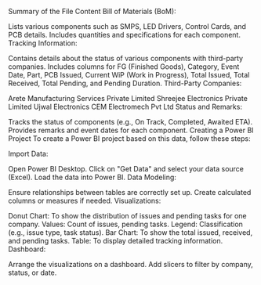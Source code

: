 Summary of the File Content
Bill of Materials (BoM):

Lists various components such as SMPS, LED Drivers, Control Cards, and PCB details.
Includes quantities and specifications for each component.
Tracking Information:

Contains details about the status of various components with third-party companies.
Includes columns for FG (Finished Goods), Category, Event Date, Part, PCB Issued, Current WiP (Work in Progress), Total Issued, Total Received, Total Pending, and Pending Duration.
Third-Party Companies:

Arete Manufacturing Services Private Limited
Shreejee Electronics Private Limited
Ujwal Electronics
CEM Electromech Pvt Ltd
Status and Remarks:

Tracks the status of components (e.g., On Track, Completed, Awaited ETA).
Provides remarks and event dates for each component.
Creating a Power BI Project
To create a Power BI project based on this data, follow these steps:

Import Data:

Open Power BI Desktop.
Click on "Get Data" and select your data source (Excel).
Load the data into Power BI.
Data Modeling:

Ensure relationships between tables are correctly set up.
Create calculated columns or measures if needed.
Visualizations:

Donut Chart: To show the distribution of issues and pending tasks for one company.
Values: Count of issues, pending tasks.
Legend: Classification (e.g., issue type, task status).
Bar Chart: To show the total issued, received, and pending tasks.
Table: To display detailed tracking information.
Dashboard:

Arrange the visualizations on a dashboard.
Add slicers to filter by company, status, or date.
